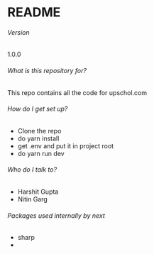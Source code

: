 # README #

<h6>Version</h6>

1.0.0


<h6>What is this repository for?</h6>

This repo contains all the code for upschol.com


<h6>How do I get set up?</h6>

* Clone the repo
* do yarn install
* get .env and put it in project root
* do yarn run dev


<h6>Who do I talk to?</h6>

* Harshit Gupta
* Nitin Garg


<h6>Packages used internally by next</h6>

* sharp
* 